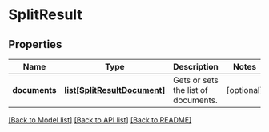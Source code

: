 # SplitResult

## Properties
Name | Type | Description | Notes
------------ | ------------- | ------------- | -------------
**documents** | [**list[SplitResultDocument]**](SplitResultDocument.md) | Gets or sets the list of documents. | [optional] 

[[Back to Model list]](../README.md#documentation-for-models) [[Back to API list]](../README.md#documentation-for-api-endpoints) [[Back to README]](../README.md)


